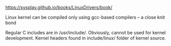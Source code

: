 
https://sysplay.github.io/books/LinuxDrivers/book/

Linux kernel can be compiled only using gcc-based compilers – a close knit bond

Regular C includes are in /usr/include/. Obviously, cannot be used for kernel development. Kernel headers found in include/linux/ folder of kernel source.

